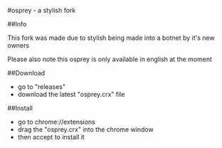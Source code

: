 #osprey - a stylish fork


##Info

This fork was made due to stylish being made into a botnet by it's new owners

Please also note this osprey is only available in english at the moment

##Download

* go to "releases"
* download the latest "osprey.crx" file

##Install

* go to chrome://extensions
* drag the "osprey.crx" into the chrome window
* then accept to install it


